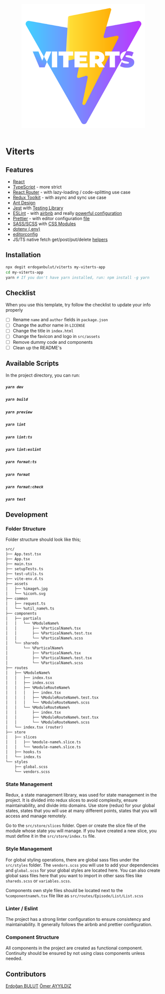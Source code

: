 <p align="center">
  <br>
  <img width="400" src="./src/assets/logo.svg" alt="logo of viterts repository">
  <br>
  <br>
</p>

# Viterts

## Features

- [React](https://reactjs.org/)
- [TypeScript](https://www.typescriptlang.org/) - more strict
- [React Router](https://reactrouter.com/) - with lazy-loading / code-splitting use case
- [Redux Toolkit](https://redux-toolkit.js.org/) - with async and sync use case
- [Ant Design](https://ant.design/)
- [Jest](https://jestjs.io/) with [Testing Library](https://testing-library.com/docs/react-testing-library/intro/)
- [ESLint](https://tailwindcss.com/) - with [airbnb](https://github.com/airbnb/javascript) and really [powerful configuration](./.eslintrc)
- [Prettier](https://prettier.io/) - with editor configuration [file](./.vscode/settings.json)
- [SASS/SCSS](https://sass-lang.com/) with [CSS Modules](https://github.com/css-modules/css-modules)
- [dotenv (.env)](https://github.com/motdotla/dotenv)
- [editorconfig](https://editorconfig.org/)
- JS/TS native fetch get/post/put/delete [helpers](./src/common/request.ts)

## Installation

```bash
npx degit erdoganbulut/viterts my-viterts-app
cd my-viterts-app
yarn # If you don't have yarn installed, run: npm install -g yarn
```

## Checklist

When you use this template, try follow the checklist to update your info properly

- [ ] Rename `name` and `author` fields in `package.json`
- [ ] Change the author name in `LICENSE`
- [ ] Change the title in `index.html`
- [ ] Change the favicon and logo in `src/assets`
- [ ] Remove dummy code and components
- [ ] Clean up the README's

## Available Scripts

In the project directory, you can run:

##### `yarn dev`

##### `yarn build`

##### `yarn preview`

##### `yarn lint`

##### `yarn lint:ts`

##### `yarn lint:eslint`

##### `yarn format:ts`

##### `yarn format`

##### `yarn format:check`

##### `yarn test`

## Development

### Folder Structure

Folder structure should look like this;

```
src/
├── App.test.tsx
├── App.tsx
├── main.tsx
├── setupTests.ts
├── test-utils.ts
├── vite-env.d.ts
├── assets
│   ├── %image%.jpg
│   └── %icon%.svg
├── common
│   ├── request.ts
│   └── %util_name%.ts
├── components
│   ├── partials
│   │   └── %ModuleName%
│   │       ├── %ParticalName%.tsx
│   │       ├── %ParticalName%.test.tsx
│   │       └── %ParticalName%.scss
│   └── shareds
│       └── %ParticalName%
│           ├── %ParticalName%.tsx
│           ├── %ParticalName%.test.tsx
│           └── %ParticalName%.scss
├── routes
│   ├── %ModuleName%
│   │   ├── index.tsx
│   │   ├── index.scss
│   │   ├── %ModuleRouteName%
│   │   │   ├── index.tsx
│   │   │   ├── %ModuleRouteName%.test.tsx
│   │   │   └── %ModuleRouteName%.scss
│   │   └── %ModuleRouteName%
│   │       ├── index.tsx
│   │       ├── %ModuleRouteName%.test.tsx
│   │       └── %ModuleRouteName%.scss
│   └── index.tsx (router)
├── store
│   ├── slices
│   │   ├── %module-name%.slice.ts
│   │   └── %module-name%.slice.ts
│   ├── hooks.ts
│   └── index.ts
└── styles
    ├── global.scss
    └── vendors.scss
```

### State Management

Redux, a state management library, was used for state management in the project. It is divided into redux slices to avoid complexity, ensure maintainability, and divide into domains. Use store (redux) for your global states, states that you will use at many different points, states that you will access and manage remotely.

Go to the `src/store/slices` folder. Open or create the slice file of the module whose state you will manage. If you have created a new slice, you must define it in the `src/store/index.ts` file.

### Style Management

For global styling operations, there are global sass files under the `src/styles` folder. The `vendors.scss` you will use to add your dependencies and `global.scss` for your global styles are located here. You can also create global sass files here that you want to import in other sass files like `shareds.scss` or `variables.scss`.

Components own style files should be located next to the `%componentname%.tsx` file like as `src/routes/Episode/List/List.scss`

### Linter / Eslint

The project has a strong linter configuration to ensure consistency and maintainability. It generally follows the airbnb and prettier configuration.

### Component Structure

All components in the project are created as functional component. Continuity should be ensured by not using class components unless needed.

## Contributors

[Erdoğan BULUT](https://github.com/erdoganbulut/)
[Ömer AYYILDIZ](https://github.com/omerayyildiz)
